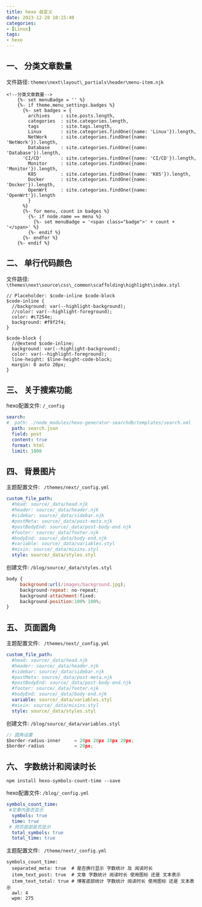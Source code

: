 ```yaml
---
title: hexo 自定义
date: 2023-12-28 10:15:40
categories: 
- [Linux]
tags: 
- hexo
---
```



## 一、 分类文章数量

文件路径: ``` themes\next\layout\_partials\header\menu-item.njk ```

```
<!--分类文章数量-->
    {%- set menuBadge = '' %}
    {%- if theme.menu_settings.badges %}
      {%- set badges = {
        archives    : site.posts.length,
        categories  : site.categories.length,
        tags        : site.tags.length,
        Linux       : site.categories.findOne({name: 'Linux'}).length,
        NetWork     : site.categories.findOne({name: 'NetWork'}).length,
        Database    : site.categories.findOne({name: 'Database'}).length,
      'CI/CD'       : site.categories.findOne({name: 'CI/CD'}).length,
        Monitor     : site.categories.findOne({name: 'Monitor'}).length,
        K8S         : site.categories.findOne({name: 'K8S'}).length,
        Docker      : site.categories.findOne({name: 'Docker'}).length,
        OpenWrt     : site.categories.findOne({name: 'OpenWrt'}).length
        }
      %}
      {%- for menu, count in badges %}
        {%- if node.name == menu %}
          {%- set menuBadge = '<span class="badge">' + count + '</span>' %}
        {%- endif %}
      {%- endfor %}
    {%- endif %}
```

## 二、 单行代码颜色

文件路径: ```\themes\next\source\css\_common\scaffolding\highlight\index.styl```

```
// Placeholder: $code-inline $code-block
$code-inline {
  //background: var(--highlight-background);
  //color: var(--highlight-foreground);
  color: #c7254e;
  background: #f9f2f4;
}

$code-block {
  //@extend $code-inline;
  background: var(--highlight-background);
  color: var(--highlight-foreground);
  line-height: $line-height-code-block;
  margin: 0 auto 20px;
}
```


## 三、 关于搜索功能

hexo配置文件: ```/_config```

``` yml
search:
#  path: ./node_modules/hexo-generator-searchdb/templates/search.xml
  path: search.json
  field: post
  content: true
  format: html
  limit: 1000
```


## 四、 背景图片

主题配置文件: ``` /themes/next/_config.yml```

```yml
custom_file_path:
  #head: source/_data/head.njk
  #header: source/_data/header.njk
  #sidebar: source/_data/sidebar.njk
  #postMeta: source/_data/post-meta.njk
  #postBodyEnd: source/_data/post-body-end.njk
  #footer: source/_data/footer.njk
  #bodyEnd: source/_data/body-end.njk
  #variable: source/_data/variables.styl
  #mixin: source/_data/mixins.styl
  style: source/_data/styles.styl
```

创建文件: ``` /blog/source/_data/styles.styl ```

``` javascript
body {
     background:url(/images/background.jpg);
     background-repeat: no-repeat;
     background-attachment:fixed;
     background-position:100% 100%;
}
```

## 五、 页面圆角

主题配置文件: ``` /themes/next/_config.yml```

```yml
custom_file_path:
  #head: source/_data/head.njk
  #header: source/_data/header.njk
  #sidebar: source/_data/sidebar.njk
  #postMeta: source/_data/post-meta.njk
  #postBodyEnd: source/_data/post-body-end.njk
  #footer: source/_data/footer.njk
  #bodyEnd: source/_data/body-end.njk
  variable: source/_data/variables.styl
  #mixin: source/_data/mixins.styl
  style: source/_data/styles.styl
```

创建文件: ``` /blog/source/_data/variables.styl ```

``` javascript
// 圆角设置
$border-radius-inner     = 20px 20px 20px 20px;
$border-radius           = 20px;
```


## 六、 字数统计和阅读时长

``` npm install hexo-symbols-count-time --save ```

hexo配置文件: ```/blog/_config.yml```

``` yml
symbols_count_time:
 #文章内是否显示
  symbols: true
  time: true
 # 网页底部是否显示
  total_symbols: true
  total_time: true
```

主题配置文件: ``` /theme/next/_config.yml```
```
symbols_count_time:
  separated_meta: true  # 是否换行显示 字数统计 及 阅读时长
  item_text_post: true  # 文章 字数统计 阅读时长 使用图标 还是 文本表示
  item_text_total: true # 博客底部统计 字数统计 阅读时长 使用图标 还是 文本表示
  awl: 4
  wpm: 275
```